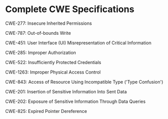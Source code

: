 

# Complete CWE Specifications

CWE-277: Insecure Inherited Permissions

CWE-787: Out-of-bounds Write

CWE-451: User Interface (UI) Misrepresentation of Critical Information

CWE-285: Improper Authorization

CWE-522: Insufficiently Protected Credentials

CWE-1263: Improper Physical Access Control

CWE-843: Access of Resource Using Incompatible Type ('Type Confusion')

CWE-201: Insertion of Sensitive Information Into Sent Data

CWE-202: Exposure of Sensitive Information Through Data Queries

CWE-825: Expired Pointer Dereference